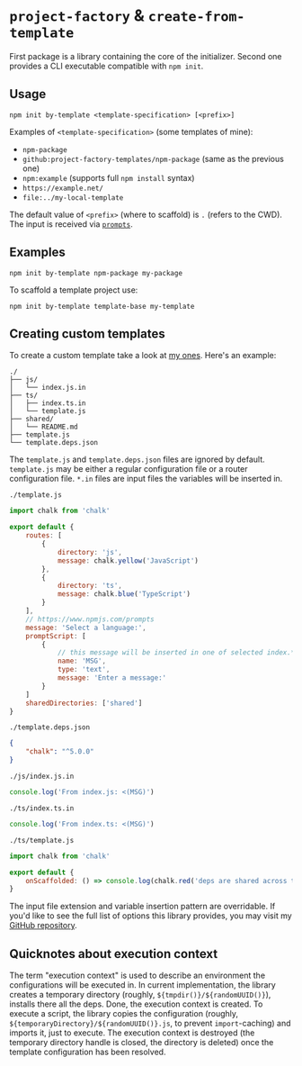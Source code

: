 # `project-factory` & `create-from-template`

First package is a library containing the core of the initializer. Second one provides a CLI executable compatible with `npm init`.

## Usage

```shell
npm init by-template <template-specification> [<prefix>]
```

Examples of `<template-specification>` (some templates of mine):

- `npm-package`
- `github:project-factory-templates/npm-package` (same as the previous one)
- `npm:example` (supports full `npm install` syntax)
- `https://example.net/`
- `file:../my-local-template`

The default value of `<prefix>` (where to scaffold) is `.` (refers to the CWD). The input is received via [`prompts`](https://npmjs.com/prompts).

## Examples

```shell
npm init by-template npm-package my-package
```

To scaffold a template project use:

```shell
npm init by-template template-base my-template
```

## Creating custom templates

To create a custom template take a look at [my ones](https://github.com/project-factory-templates). Here's an example:

```plain
./
├── js/
│   └── index.js.in
├── ts/
│   ├── index.ts.in
│   └── template.js
├── shared/
│   └── README.md
├── template.js
└── template.deps.json
```

The `template.js` and `template.deps.json` files are ignored by default. `template.js` may be either a regular configuration file or a router configuration file. `*.in` files are input files the variables will be inserted in.

`./template.js`
```javascript
import chalk from 'chalk'

export default {
    routes: [
        {
            directory: 'js',
            message: chalk.yellow('JavaScript')
        },
        {
            directory: 'ts',
            message: chalk.blue('TypeScript')
        }
    ],
    // https://www.npmjs.com/prompts
    message: 'Select a language:',
    promptScript: [
        {
            // this message will be inserted in one of selected index.* files
            name: 'MSG',
            type: 'text',
            message: 'Enter a message:'
        }
    ]
    sharedDirectories: ['shared']
}
```
`./template.deps.json`
```json
{
    "chalk": "^5.0.0"
}
```
`./js/index.js.in`
```javascript
console.log('From index.js: <(MSG)')
```
`./ts/index.ts.in`
```javascript
console.log('From index.ts: <(MSG)')
```
`./ts/template.js`
```javascript
import chalk from 'chalk'

export default {
    onScaffolded: () => console.log(chalk.red('deps are shared across the configs'))
}
```

The input file extension and variable insertion pattern are overridable. If you'd like to see the full list of options this library provides, you may visit my [GitHub repository](https://github.com/retueZe/project-factory/blob/master/src/TemplateConfig.ts#L12).

## Quicknotes about execution context

The term "execution context" is used to describe an environment the configurations will be executed in. In current implementation, the library creates a temporary directory (roughly, `${tmpdir()}/${randomUUID()}`), installs there all the deps. Done, the execution context is created. To execute a script, the library copies the configuration (roughly, `${temporaryDirectory}/${randomUUID()}.js`, to prevent `import`-caching) and imports it, just to execute. The execution context is destroyed (the temporary directory handle is closed, the directory is deleted) once the template configuration has been resolved.
